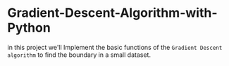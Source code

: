 # Gradient-Descent-Algorithm-with-Python
in this project we'll Implement the basic functions of the `Gradient Descent algorithm` to find the boundary in a small dataset. 
